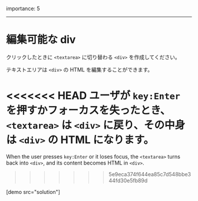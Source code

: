 importance: 5

---

# 編集可能な div

クリックしたときに `<textarea>` に切り替わる `<div>` を作成してください。

テキストエリアは `<div>` の HTML を編集することができます。

<<<<<<< HEAD
ユーザが `key:Enter` を押すかフォーカスを失ったとき、`<textarea>` は `<div>` に戻り、その中身は `<div>` の HTML になります。
=======
When the user presses `key:Enter` or it loses focus, the `<textarea>` turns back into `<div>`, and its content becomes HTML in `<div>`.
>>>>>>> 5e9eca374f644ea85c7d548bbe344fd30e5fb89d

[demo src="solution"]
